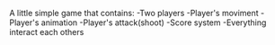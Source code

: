 



A little simple game that contains:
-Two players
-Player's moviment
-Player's animation
-Player's attack(shoot)
-Score system
-Everything interact each others